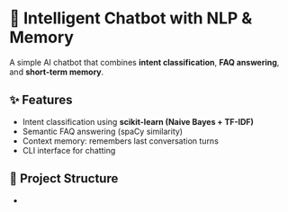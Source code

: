 # 🤖 Intelligent Chatbot with NLP & Memory

A simple AI chatbot that combines **intent classification**, **FAQ answering**, and **short-term memory**.

## ✨ Features
- Intent classification using **scikit-learn (Naive Bayes + TF-IDF)**
- Semantic FAQ answering (spaCy similarity)
- Context memory: remembers last conversation turns
- CLI interface for chatting

## 📂 Project Structure
-
